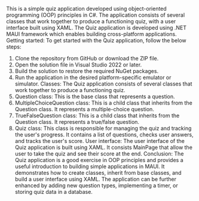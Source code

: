 This is a simple quiz application developed using object-oriented programming (OOP) principles in C#. The application consists of several classes that work together to produce a functioning quiz, with a user interface built using XAML. The Quiz application is developed using .NET MAUI framework which enables building cross-platform applications.
Getting started:
To get started with the Quiz application, follow the below steps:
1.	Clone the repository from GitHub or download the ZIP file.
2.	Open the solution file in Visual Studio 2022 or later.
3.	Build the solution to restore the required NuGet packages.
4.	Run the application in the desired platform-specific emulator or simulator.
Classes:
The Quiz application consists of several classes that work together to produce a functioning quiz.
1.	Question class: This is the base class that represents a question.
2.	MultipleChoiceQuestion class: This is a child class that inherits from the Question class. It represents a multiple-choice question.
3.	TrueFalseQuestion class: This is a child class that inherits from the Question class. It represents a true/false question.
4.	Quiz class: This class is responsible for managing the quiz and tracking the user's progress. It contains a list of questions, checks user answers, and tracks the user's score.
User interface:
The user interface of the Quiz application is built using XAML. It consists MainPage that allow the user to take the quiz and see their score at the end.
Conclusion:
The Quiz application is a good exercise in OOP principles and provides a useful introduction to building simple applications in MAUI. It demonstrates how to create classes, inherit from base classes, and build a user interface using XAML. The application can be further enhanced by adding new question types, implementing a timer, or storing quiz data in a database.
